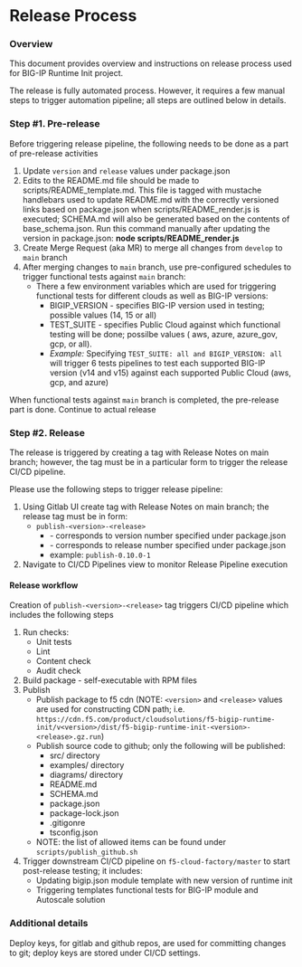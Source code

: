 # Release Process

### Overview

This document provides overview and instructions on release process used for BIG-IP Runtime Init project. 

The release is fully automated process. However, it requires a few manual steps to trigger automation pipeline; all steps are outlined below in details.


### Step #1. Pre-release

Before triggering release pipeline, the following needs to be done as a part of pre-release activities

   1. Update `version` and `release` values under package.json
   2. Edits to the README.md file should be made to scripts/README_template.md.  This file is tagged with mustache handlebars used to update README.md with the correctly versioned links based on package.json when scripts/README_render.js is executed; SCHEMA.md will also be generated based on the contents of base_schema.json. Run this command manually after updating the version in package.json: **node scripts/README_render.js**
   3. Create Merge Request (aka MR) to merge all changes from `develop` to `main` branch
   4. After merging changes to `main` branch, use pre-configured schedules to trigger functional tests against `main` branch:
      * There a few environment variables which are used for triggering functional tests for different clouds as well as BIG-IP versions:
         - BIGIP_VERSION - specifies BIG-IP version used in testing; possible values (14, 15 or all)
         - TEST_SUITE - specifies Public Cloud against which functional testing will be done; possilbe values ( aws, azure, azure_gov, gcp, or all). 
         - *Example:* Specifying `TEST_SUITE: all and BIGIP_VERSION: all` will trigger 6 tests pipelines to test each supported BIG-IP version (v14 and v15) against each supported Public Cloud (aws, gcp, and azure)

When functional tests against `main` branch is completed, the pre-release part is done. Continue to actual release


### Step #2. Release

The release is triggered by creating a tag with Release Notes on main branch; however, the tag must be in a particular form to trigger the release CI/CD pipeline.

Please use the following steps to trigger release pipeline: 
 
   1. Using Gitlab UI create tag with Release Notes on main branch; the release tag must be in form:
      * `publish-<version>-<release>` 
          - <version> - corresponds to version number specified under package.json
          - <release> - corresponds to release number specified under package.json
          - example: `publish-0.10.0-1`
   2. Navigate to CI/CD Pipelines view to monitor Release Pipeline execution
   
   
#### Release workflow

Creation of `publish-<version>-<release>` tag triggers CI/CD pipeline which includes the following steps
   
   1. Run checks: 
      - Unit tests
      - Lint
      - Content check
      - Audit check
   2. Build package - self-executable with RPM files
   3. Publish
      - Publish package to f5 cdn (NOTE: `<version>` and `<release>` values are used for constructing CDN path; i.e. `https://cdn.f5.com/product/cloudsolutions/f5-bigip-runtime-init/v<version>/dist/f5-bigip-runtime-init-<version>-<release>.gz.run`)
      - Publish source code to github; only the following will be published:   
         * src/ directory 
         * examples/ directory 
         * diagrams/ directory
         * README.md 
         * SCHEMA.md
         * package.json
         * package-lock.json
         * .gitigonre
         * tsconfig.json
      - NOTE: the list of allowed items can be found under `scripts/publish_github.sh`
   4. Trigger downstream CI/CD pipeline on `f5-cloud-factory/master` to start post-release testing; it includes:
      - Updating bigip.json module template with new version of runtime init
      - Triggering templates functional tests for BIG-IP module and Autoscale solution
      
      
### Additional details

Deploy keys, for gitlab and github repos, are used for committing changes to git; deploy keys are stored under CI/CD settings.
